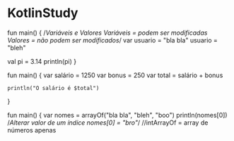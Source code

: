 # KotlinStudy

fun main() {
/*Variáveis e Valores
    Variáveis = podem ser modificadas
    Valores = não podem ser modificados*/
  var usuario = "bla bla"
    usuario = "bleh"

 val pi = 3.14
   println(pi)
}

fun main() {
   var salário = 1250
   var bonus = 250
   var total = salário + bonus

    println("O salário é $total")
   }

 fun main() {
   var nomes = arrayOf("bla bla", "bleh", "boo")
   println(nomes[0])
   /*Alterar valor de um índice
   nomes[0] = "bro"*/
   //intArrayOf = array de números apenas


